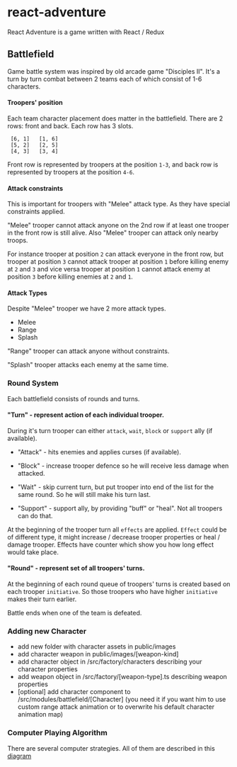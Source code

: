 # react-adventure

React Adventure is a game written with React / Redux

## Battlefield

Game battle system was inspired by old arcade game "Disciples II". It's a turn by turn combat between 2 teams each of which consist of 1-6 characters.

#### Troopers' position

Each team character placement does matter in the battlefield. There are 2 rows: front and back. Each row has 3 slots.

```
 [6, 1]   [1, 6]
 [5, 2]   [2, 5]
 [4, 3]   [3, 4]
```

Front row is represented by troopers at the position `1-3`, and back row is represented by troopers at the position `4-6`.

#### Attack constraints

This is important for troopers with "Melee" attack type. As they have special constraints applied.

"Melee" trooper cannot attack anyone on the 2nd row if at least one trooper in the front row is still alive. Also "Melee" trooper can attack only nearby troops.

For instance trooper at position `2` can attack everyone in the front row, but trooper at position `3` cannot attack trooper at position `1` before killing enemy at `2` and `3` and vice versa trooper at position `1` cannot attack enemy at position `3` before killing enemies at `2` and `1`.

#### Attack Types

Despite "Melee" trooper we have 2 more attack types. 

- Melee
- Range
- Splash

"Range" trooper can attack anyone without constraints.

"Splash" trooper attacks each enemy at the same time.

### Round System

Each battlefield consists of rounds and turns.

#### "Turn" - represent action of each individual trooper.

During it's turn trooper can either `attack`, `wait`, `block` or `support` ally (if available).

 - "Attack" - hits enemies and applies curses (if available).

 - "Block" - increase trooper defence so he will receive less damage when attacked.

 - "Wait" - skip current turn, but put trooper into end of the list for the same round. So he will still make his turn last.

 - "Support" - support ally, by providing "buff" or "heal". Not all troopers can do that.

At the beginning of the trooper turn all `effects` are applied. `Effect` could be of different type, it might increase / decrease trooper properties or heal / damage trooper.
Effects have counter which show you how long effect would take place. 

#### "Round" - represent set of all troopers' turns.

At the beginning of each round queue of troopers' turns is created based on each trooper `initiative`. So those troopers who have higher `initiative` makes their turn earlier.

Battle ends when one of the team is defeated.

### Adding new Character

- add new folder with character assets in public/images
- add character weapon in public/images/[weapon-kind]
- add character object in /src/factory/characters describing your character properties
- add weapon object in /src/factory/[weapon-type].ts describing weapon properties
- [optional] add character component to /src/modules/battlefield/[Character] (you need it if you want him to use custom range attack animation or to overwrite his default character animation map)


### Computer Playing Algorithm

There are several computer strategies. All of them are described in this [diagram](https://app.diagrams.net/#G1AP6X6KvWfRAQYf2Jd2qq6EX7U34gY7NV)